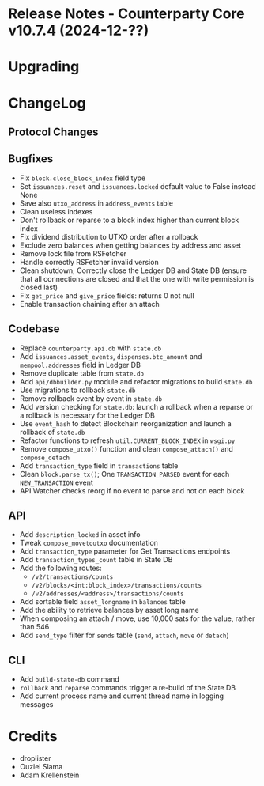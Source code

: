 # Release Notes - Counterparty Core v10.7.4 (2024-12-??)


# Upgrading


# ChangeLog

## Protocol Changes

## Bugfixes

- Fix `block.close_block_index` field type
- Set `issuances.reset` and `issuances.locked` default value to False instead None 
- Save also `utxo_address` in `address_events` table
- Clean useless indexes
- Don't rollback or reparse to a block index higher than current block index
- Fix dividend distribution to UTXO order after a rollback
- Exclude zero balances when getting balances by address and asset
- Remove lock file from RSFetcher
- Handle correctly RSFetcher invalid version
- Clean shutdown; Correctly close the Ledger DB and State DB (ensure that all connections are closed and that the one with write permission is closed last)
- Fix `get_price` and `give_price` fields: returns 0 not null
- Enable transaction chaining after an attach

## Codebase

- Replace `counterparty.api.db` with `state.db`
- Add `issuances.asset_events`, `dispenses.btc_amount` and `mempool.addresses` field in Ledger DB
- Remove duplicate table from `state.db`
- Add `api/dbbuilder.py` module and refactor migrations to build `state.db`
- Use migrations to rollback `state.db`
- Remove rollback event by event in `state.db`
- Add version checking for `state.db`: launch a rollback when a reparse or a rollback is necessary for the Ledger DB
- Use `event_hash` to detect Blockchain reorganization and launch a rollback of `state.db`
- Refactor functions to refresh `util.CURRENT_BLOCK_INDEX` in `wsgi.py`
- Remove `compose_utxo()` function and clean `compose_attach()` and `compose_detach`
- Add `transaction_type` field in `transactions` table
- Clean `block.parse_tx()`; One `TRANSACTION_PARSED` event for each `NEW_TRANSACTION` event
- API Watcher checks reorg if no event to parse and not on each block

## API

- Add `description_locked` in asset info
- Tweak `compose_movetoutxo` documentation
- Add `transaction_type` parameter for Get Transactions endpoints
- Add `transaction_types_count` table in State DB
- Add the following routes:
    - `/v2/transactions/counts`
    - `/v2/blocks/<int:block_index>/transactions/counts`
    - `/v2/addresses/<address>/transactions/counts`
- Add sortable field `asset_longname` in `balances` table
- Add the ability to retrieve balances by asset long name
- When composing an attach / move, use 10,000 sats for the value, rather than 546
- Add `send_type` filter for `sends` table (`send`, `attach`, `move` or `detach`)

## CLI

- Add `build-state-db` command
- `rollback` and `reparse` commands trigger a re-build of the State DB
- Add current process name and current thread name in logging messages


# Credits

* droplister 
* Ouziel Slama
* Adam Krellenstein

